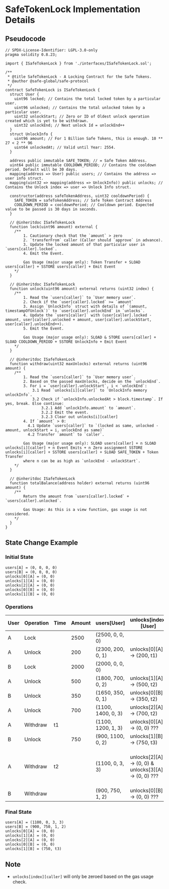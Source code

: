 # SafeTokenLock Implementation Details

## Pseudocode

```solidity
// SPDX-License-Identifier: LGPL-3.0-only
pragma solidity 0.8.23;

import { ISafeTokenLock } from './interfaces/ISafeTokenLock.sol';

/**
 * @title SafeTokenLock - A Locking Contract for the Safe Tokens.
 * @author @safe-global/safe-protocol
 */
contract SafeTokenLock is ISafeTokenLock {
  struct User {
    uint96 locked; // Contains the total locked token by a particular user.
    uint96 unlocked; // Contains the total unlocked token by a particular user.
    uint32 unlockStart; // Zero or ID of Oldest unlock operation created which is yet to be withdrawn.
    uint32 unlockEnd; // Next unlock Id = unlockEnd++
  }
  struct UnlockInfo {
    uint96 amount; // For 1 Billion Safe Tokens, this is enough. 10 ** 27 < 2 ** 96
    uint64 unlockedAt; // Valid until Year: 2554.
  }

  address public immutable SAFE_TOKEN; // = Safe Token Address.
  uint64 public immutable COOLDOWN_PERIOD; // Contains the cooldown period. Default will be 30 days.
  mapping(address => User) public users; // Contains the address => user info struct.
  mapping(uint32 => mapping(address => UnlockInfo)) public unlocks; // Contains the Unlock index => user => Unlock Info struct.

  constructor(address safeTokenAddress, uint32 cooldownPeriod) {
    SAFE_TOKEN = safeTokenAddress; // Safe Token Contract Address
    COOLDOWN_PERIOD = cooldownPeriod; // Cooldown period. Expected value to be passed is 30 days in seconds.
  }

  // @inheritdoc ISafeTokenLock
  function lock(uint96 amount) external {
    /**
        1. Cautionary check that the `amount` > zero
        2. `transferFrom` caller (Caller should `approve` in advance).
        3. Update the locked amount of that particular user in `users[caller].locked`.
        4. Emit the Event.

        Gas Usage (major usage only): Token Transfer + SLOAD users[caller] + SSTORE users[caller] + Emit Event
    */
  }

  // @inheritdoc ISafeTokenLock
  function unlock(uint96 amount) external returns (uint32 index) {
    /**
        1. Read the `users[caller]` to `User memory user`.
        2. Check if the `user[caller].locked` >= `amount`
        3. Assign `UnlockInfo` struct with details of `(amount, timestampOfUnlock`)` to `user[caller].unlockEnd` in `unlocks`.
        4. Update the `users[caller]` with (user[caller].locked - amount, user[caller].unlocked + amount, user[caller].unlockStart, user[caller].unlockEnd++).
        5. Emit the Event.

        Gas Usage (major usage only): SLOAD & STORE users[caller] + SLOAD COOLDOWN_PERIOD + SSTORE UnlockInfo + Emit Event
    */
  }

  // @inheritdoc ISafeTokenLock
  function withdraw(uint32 maxUnlocks) external returns (uint96 amount) {
    /**
        1. Read the `users[caller]` to `User memory user`.
        2. Based on the passed maxUnlocks, decide on the `unlockEnd`.
        3. For i = `user[caller].unlockStart`, i < `unlockEnd`:
            3.1 Read `unlocks[i][caller]` to `UnlockInfo memory unlockInfo`.
            3.2 Check if `unlockInfo.unlockedAt > block.timestamp`. If yes, break. Else continue:
                3.2.1 Add `unlockInfo.amount` to `amount`.
                3.2.2 Emit the event.
                3.2.3 Clear out unlocks[i][caller]
        4. If `amount` > 0:
          4.1 Update `users[caller]` to `(locked as same, unlocked - amount, unlockStart = i, unlockEnd as same)`
          4.2 Transfer `amount` to `caller`.

        Gas Usage (major usage only): SLOAD users[caller] + n SLOAD unlocks[i][caller] + n Event Emits + n Zero assignment SSTORE unlocks[i][caller] + SSTORE users[caller] + SLOAD SAFE_TOKEN + Token Transfer
        where n can be as high as `unlockEnd - unlockStart`.
    */
  }

  // @inheritdoc ISafeTokenLock
  function totalBalance(address holder) external returns (uint96 amount) {
    /**
        Return the amount from `users[caller].locked` + `users[caller].unlocked`.

        Gas Usage: As this is a view function, gas usage is not considered.
    */
  }
}
```

## State Change Example

### Initial State

```solidity
users[A] = (0, 0, 0, 0)
users[B] = (0, 0, 0, 0)
unlocks[0][A] = (0, 0)
unlocks[1][A] = (0, 0)
unlocks[2][A] = (0, 0)
unlocks[0][B] = (0, 0)
unlocks[1][B] = (0, 0)
```

### Operations

| User | Operation | Time | Amount | users[User]        | unlocks[index][User]                                | Note                                         |
| ---- | --------- | ---- | ------ | ------------------ | --------------------------------------------------- | -------------------------------------------- |
| A    | Lock      |      | 2500   | (2500, 0, 0, 0)    |                                                     |                                              |
| A    | Unlock    |      | 200    | (2300, 200, 0, 1)  | unlocks[0][A] → (200, t1)                           |                                              |
| B    | Lock      |      | 2000   | (2000, 0, 0, 0)    |                                                     |                                              |
| A    | Unlock    |      | 500    | (1800, 700, 0, 2)  | unlocks[1][A] → (500, t2)                           |                                              |
| B    | Unlock    |      | 350    | (1650, 350, 0, 1)  | unlocks[0][B] → (350, t2)                           |                                              |
| A    | Unlock    |      | 700    | (1100, 1400, 0, 3) | unlocks[2][A] → (700, t2)                           |                                              |
| A    | Withdraw  | t1   |        | (1100, 1200, 1, 3) | unlocks[0][A] → (0, 0) ???                          |                                              |
| B    | Unlock    |      | 750    | (900, 1100, 0, 2)  | unlocks[1][B] → (750, t3)                           |                                              |
| A    | Withdraw  | t2   |        | (1100, 0, 3, 3)    | unlocks[2][A] → (0, 0) & unlocks[3][A] → (0, 0) ??? | Here 2 withdraw happens, as time t2 reached. |
| B    | Withdraw  |      |        | (900, 750, 1, 2)   | unlocks[0][B] → (0, 0) ???                          |                                              |

### Final State

```solidity
users[A] = (1100, 0, 3, 3)
users[B] = (900, 750, 1, 2)
unlocks[0][A] = (0, 0)
unlocks[1][A] = (0, 0)
unlocks[2][A] = (0, 0)
unlocks[0][B] = (0, 0)
unlocks[1][B] = (750, t3)
```

## Note

- `unlocks[index][caller]` will only be zeroed based on the gas usage check.
